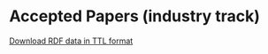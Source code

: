 # Accepted Papers (industry track)
<a href="../kg/rdf/out_track_4.ttl" download>Download RDF data in TTL format</a>
